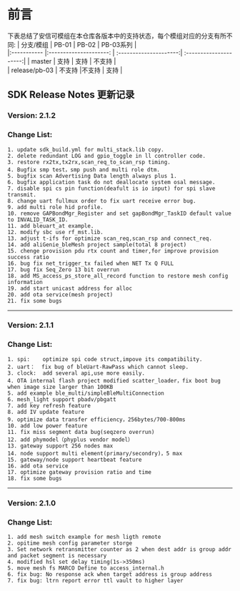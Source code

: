 # 前言

下表总结了安信可模组在本仓库各版本中的支持状态，每个模组对应的分支有所不同:
|    分支/模组     |       PB-01         |    PB-02     |        PB-03系列     |                                               
|:----------- |:---------------------: | :---------------------:| :---------------------:|
|  master           | 支持 | 支持 |      不支持 |      
|  release/pb-03          | 不支持 |不支持 |   支持 |       

## SDK Release Notes 更新记录

### **Version**:  2.1.2

### **Change List**:
    1. update sdk_build.yml for multi_stack.lib copy. 
    2. delete redundant LOG and gpio_toggle in ll controller code.
    3. restore rx2tx,tx2rx,scan_req_to_scan_rsp timing.
    4. Bugfix smp test，smp push and multi role dtm.
    5. bugfix scan Advertising Data length always plus 1. 
    6. bugfix application task do not deallocate system osal message.
    7. disable spi cs pin function(deafult is io input) for spi slave transmit.
    8. change uart fullmux order to fix uart receive error bug.
    9. add multi role hid profile.
    10. remove GAPBondMgr_Register and set gapBondMgr_TaskID default value to INVALID_TASK_ID.
    11. add bleuart_at example.
    12. modify sbc use rf_mst.lib.
    13. adjust t-ifs for optimize scan_req,scan_rsp and connect_req.
    14. add aliGenie_bleMesh project sample(total 8 project)
    15. chenge provision pdu rtx count and timer,for improve provision success ratio 
    16. bug fix net_trigger_tx failed when NET Tx Q FULL
    17. bug fix Seq_Zero 13 bit overrun
    18. add MS_access_ps_store_all_record function to restore mesh config information
    19. add start unicast address for alloc
    20. add ota service(mesh project)
    21. fix some bugs


---
### **Version**:   2.1.1

### **Change List**:
    1. spi:    optimize spi code struct,impove its compatibility. 
    2. uart：  fix bug of bleUart-RawPass which cannot sleep.
    3. clock:  add several api,use more easily.
    4. OTA internal flash project modified scatter_loader，fix boot bug when image size larger than 100KB
    5. add example ble_multi/simpleBleMultiConnection 
    6. mesh_light support pbadv/pbgatt
    7. add key refresh feature
    8. add IV update feature
    9. optimize data transfer efficiency，256bytes/700-800ms
    10. add low power feature
    11. fix miss segment data bug(seqzero overrun) 
    12. add phymodel（phyplus vendor model）
    13. gateway support 256 nodes max
    14. node support multi element(primary/secondry)，5 max
    15. gateway/node support heartbeat feature
    16. add ota service
    17. optimize gateway provision ratio and time
    18. fix some bugs

---
### **Version**:   2.1.0

### **Change List**:
    1. add mesh switch example for mesh ligth remote
    2. opitime mesh config parameter storge 
    3. Set network retransmitter counter as 2 when dest addr is group addr and packet segment is necessary
    4. modified hsl set delay timing(1s->350ms)
    5. move mesh fs MARCO Define to access_internal.h
    6. fix bug: No response ack when target address is group address
    7. fix bug: ltrn report error ttl vault to higher layer
